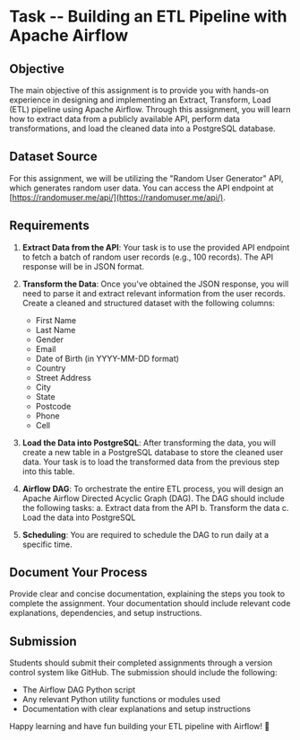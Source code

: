 # Task -- Building an ETL Pipeline with Apache Airflow

## Objective
The main objective of this assignment is to provide you with hands-on experience in designing and implementing an Extract, Transform, Load (ETL) pipeline using Apache Airflow. Through this assignment, you will learn how to extract data from a publicly available API, perform data transformations, and load the cleaned data into a PostgreSQL database.

## Dataset Source
For this assignment, we will be utilizing the "Random User Generator" API, which generates random user data. You can access the API endpoint at [https://randomuser.me/api/](https://randomuser.me/api/).

## Requirements
1. **Extract Data from the API**: Your task is to use the provided API endpoint to fetch a batch of random user records (e.g., 100 records). The API response will be in JSON format.

2. **Transform the Data**: Once you've obtained the JSON response, you will need to parse it and extract relevant information from the user records. Create a cleaned and structured dataset with the following columns:
   - First Name
   - Last Name
   - Gender
   - Email
   - Date of Birth (in YYYY-MM-DD format)
   - Country
   - Street Address
   - City
   - State
   - Postcode
   - Phone
   - Cell

3. **Load the Data into PostgreSQL**: After transforming the data, you will create a new table in a PostgreSQL database to store the cleaned user data. Your task is to load the transformed data from the previous step into this table.

4. **Airflow DAG**: To orchestrate the entire ETL process, you will design an Apache Airflow Directed Acyclic Graph (DAG). The DAG should include the following tasks:
   a. Extract data from the API
   b. Transform the data
   c. Load the data into PostgreSQL

5. **Scheduling**: You are required to schedule the DAG to run daily at a specific time.


## Document Your Process
Provide clear and concise documentation, explaining the steps you took to complete the assignment. Your documentation should include relevant code explanations, dependencies, and setup instructions.

## Submission
Students should submit their completed assignments through a version control system like GitHub. The submission should include the following:
- The Airflow DAG Python script
- Any relevant Python utility functions or modules used
- Documentation with clear explanations and setup instructions


Happy learning and have fun building your ETL pipeline with Airflow! 🚀